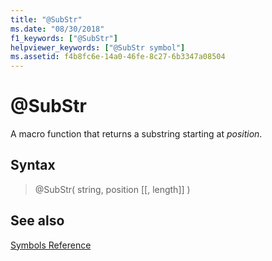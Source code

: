 ```yaml
---
title: "@SubStr"
ms.date: "08/30/2018"
f1_keywords: ["@SubStr"]
helpviewer_keywords: ["@SubStr symbol"]
ms.assetid: f4b8fc6e-14a0-46fe-8c27-6b3347a08504
---
```

# @SubStr

A macro function that returns a substring starting at *position*.

## Syntax

> @SubStr( string, position [[, length]] )

## See also

[Symbols Reference](../../assembler/masm/symbols-reference.md)<br/>